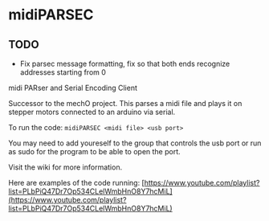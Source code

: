 # midiPARSEC

## TODO

* Fix parsec message formatting, fix so that both ends recognize addresses starting from 0

midi PARser and Serial Encoding Client 

Successor to the mechO project. This parses a midi file and plays it on stepper motors connected to an arduino via serial.

To run the code: `midiPARSEC <midi file> <usb port>`

You may need to add youreself to the group that controls the usb port or run as sudo for the program to be able to open the port. 

Visit the wiki for more information.

Here are examples of the code running: [https://www.youtube.com/playlist?list=PLbPiQ47Dr7Op534CLelWmbHnO8Y7hcMiL](https://www.youtube.com/playlist?list=PLbPiQ47Dr7Op534CLelWmbHnO8Y7hcMiL)
